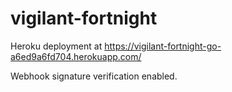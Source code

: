 # vigilant-fortnight

Heroku deployment at https://vigilant-fortnight-go-a6ed9a6fd704.herokuapp.com/ 

Webhook signature verification enabled.


